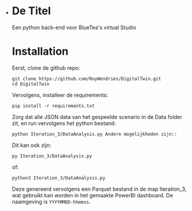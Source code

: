  - # De Titel
   
   Een python back-end voor BlueTea's virtual Studio
   
   # Installation
   
   Eerst, clone de github repo:
   
       git clone https://github.com/RoyWendries/DigitalTwin.git
       cd DigitalTwin
   
   Vervolgens, installeer de requirements:
   
       pip install -r requirements.txt
   
   Zorg dat alle JSON data van het gespeelde scenario in de Data folder
   zit, en run vervolgens het python bestand:
   
       python Iteration_3/DataAnalysis.py Andere mogelijkheden zijn::
   Dit kan ook zijn:
   
       py Iteration_3/DataAnalysis.py
       
   of:
   
       python3 Iteration_3/DataAnalysis.py
   
   Deze genereerd vervolgens een Parquet bestand in de map Iteration_3,
   wat gebruikt kan worden in het gemaakte PowerBI dashboard. De
   naamgeving is `YYYYMMDD-hhmmss`.
